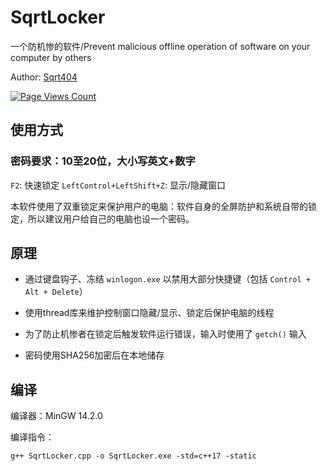 # SqrtLocker
一个防机惨的软件/Prevent malicious offline operation of software on your computer by others

Author: [Sqrt404](https://github.com/Sqrt404)

[![Page Views Count](https://badges.toozhao.com/badges/01JK2B4X16DQVQX3BKNPEGCPQK/blue.svg)](https://badges.toozhao.com/stats/01JK2B4X16DQVQX3BKNPEGCPQK "Get your own page views count badge on badges.toozhao.com")

## 使用方式

### 密码要求：10至20位，大小写英文+数字

`F2`:  快速锁定
`LeftControl+LeftShift+Z`: 显示/隐藏窗口

本软件使用了双重锁定来保护用户的电脑：软件自身的全屏防护和系统自带的锁定，所以建议用户给自己的电脑也设一个密码。


## 原理
 - 通过键盘钩子、冻结 `winlogon.exe` 以禁用大部分快捷键（包括 `Control + Alt + Delete`）

 - 使用thread库来维护控制窗口隐藏/显示、锁定后保护电脑的线程

 - 为了防止机惨者在锁定后触发软件运行错误，输入时使用了 `getch()` 输入

 - 密码使用SHA256加密后在本地储存


## 编译

编译器：MinGW 14.2.0

编译指令：
```
g++ SqrtLocker.cpp -o SqrtLocker.exe -std=c++17 -static
```
